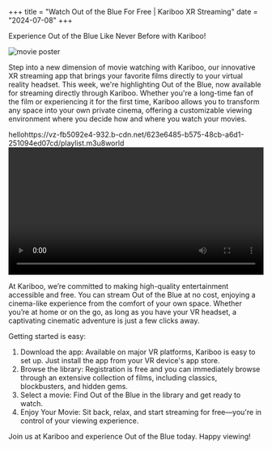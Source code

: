 +++
title = "Watch Out of the Blue For Free | Kariboo XR Streaming"
date = "2024-07-08"
+++
<script src="https://cdn.jsdelivr.net/npm/hls.js@latest"></script>

Experience Out of the Blue Like Never Before with Kariboo!

<img src="https://filmhub-poster-server.b-cdn.net/wzit-p77y_out_of_the_blue_16x9.jpg" alt="movie poster" loading="lazy">

Step into a new dimension of movie watching with Kariboo, our innovative XR streaming app that brings your favorite films directly to your virtual reality headset. This week, we're highlighting Out of the Blue, now available for streaming directly through Kariboo. Whether you're a long-time fan of the film or experiencing it for the first time, Kariboo allows you to transform any space into your own private cinema, offering a customizable viewing environment where you decide how and where you watch your movies.

hellohttps://vz-fb5092e4-932.b-cdn.net/623e6485-b575-48cb-a6d1-251094ed07cd/playlist.m3u8world
<video id="video" width="100%" controls></video>

At Kariboo, we’re committed to making high-quality entertainment accessible and free. You can stream Out of the Blue at no cost, enjoying a cinema-like experience from the comfort of your own space. Whether you’re at home or on the go, as long as you have your VR headset, a captivating cinematic adventure is just a few clicks away.

Getting started is easy:

1. Download the app: Available on major VR platforms, Kariboo is easy to set up. Just install the app from your VR device's app store.
2. Browse the library: Registration is free and you can immediately browse through an extensive collection of films, including classics, blockbusters, and hidden gems.
3. Select a movie: Find Out of the Blue in the library and get ready to watch.
4. Enjoy Your Movie: Sit back, relax, and start streaming for free—you're in control of your viewing experience.

Join us at Kariboo and experience Out of the Blue today. Happy viewing!

  
<script>
  var video = document.getElementById('video');
  if(Hls.isSupported()) {
    var hls = new Hls();
    hls.loadSource('https://vz-fb5092e4-932.b-cdn.net/623e6485-b575-48cb-a6d1-251094ed07cd/playlist.m3u8');
    hls.attachMedia(video);
    hls.on(Hls.Events.MANIFEST_PARSED,function() {
      video.play();
  });
 }
 // hls.js is not supported on platforms that do not have Media Source Extensions (MSE) enabled.
 // When the browser has built-in HLS support (check using `canPlayType`), we can provide an HLS manifest (i.e. .m3u8 URL) directly to the video element throught the `src` property.
 // This is using the built-in support of the plain video element, without using hls.js.
  else if (video.canPlayType('application/vnd.apple.mpegurl')) {
    video.src = 'https://vz-fb5092e4-932.b-cdn.net/623e6485-b575-48cb-a6d1-251094ed07cd/playlist.m3u8';
    video.addEventListener('canplay',function() {
      video.play();
    });
  }
</script>
